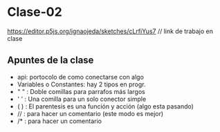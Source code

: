 # Clase-02
https://editor.p5js.org/ignaojeda/sketches/cLrfiYus7
// link de trabajo en clase 

## Apuntes de la clase 
* api: portocolo de como conectarse con algo
* Variables o Constantes: hay 2 tipos en progr.
* " " : Doble comillas para parrafos más largos
* ' ' : Una comilla para un solo conector simple
* ( ) : El parentesis es una función y acción (algo esta pasando)
* // : para hacer un comentario (este modo es mejor)
* /* : para hacer un comentario
